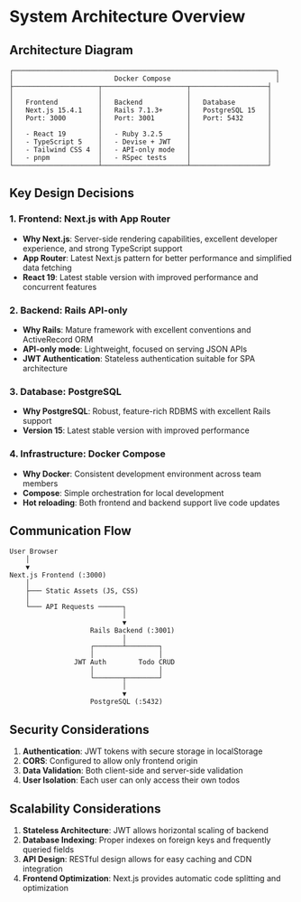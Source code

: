 # System Architecture Overview

## Architecture Diagram

```
┌─────────────────────────────────────────────────────────────────┐
│                         Docker Compose                          │
├─────────────────────┬─────────────────────┬───────────────────┤
│                     │                     │                   │
│   Frontend          │   Backend           │   Database        │
│   Next.js 15.4.1    │   Rails 7.1.3+      │   PostgreSQL 15   │
│   Port: 3000        │   Port: 3001        │   Port: 5432      │
│                     │                     │                   │
│   - React 19        │   - Ruby 3.2.5      │                   │
│   - TypeScript 5    │   - Devise + JWT    │                   │
│   - Tailwind CSS 4  │   - API-only mode   │                   │
│   - pnpm            │   - RSpec tests     │                   │
└─────────────────────┴─────────────────────┴───────────────────┘
```

## Key Design Decisions

### 1. Frontend: Next.js with App Router
- **Why Next.js**: Server-side rendering capabilities, excellent developer experience, and strong TypeScript support
- **App Router**: Latest Next.js pattern for better performance and simplified data fetching
- **React 19**: Latest stable version with improved performance and concurrent features

### 2. Backend: Rails API-only
- **Why Rails**: Mature framework with excellent conventions and ActiveRecord ORM
- **API-only mode**: Lightweight, focused on serving JSON APIs
- **JWT Authentication**: Stateless authentication suitable for SPA architecture

### 3. Database: PostgreSQL
- **Why PostgreSQL**: Robust, feature-rich RDBMS with excellent Rails support
- **Version 15**: Latest stable version with improved performance

### 4. Infrastructure: Docker Compose
- **Why Docker**: Consistent development environment across team members
- **Compose**: Simple orchestration for local development
- **Hot reloading**: Both frontend and backend support live code updates

## Communication Flow

```
User Browser
    │
    ▼
Next.js Frontend (:3000)
    │
    ├─── Static Assets (JS, CSS)
    │
    └─── API Requests ──────┐
                            │
                            ▼
                    Rails Backend (:3001)
                            │
                    ┌───────┴────────┐
                    │                │
                JWT Auth        Todo CRUD
                    │                │
                    └───────┬────────┘
                            │
                            ▼
                    PostgreSQL (:5432)
```

## Security Considerations

1. **Authentication**: JWT tokens with secure storage in localStorage
2. **CORS**: Configured to allow only frontend origin
3. **Data Validation**: Both client-side and server-side validation
4. **User Isolation**: Each user can only access their own todos

## Scalability Considerations

1. **Stateless Architecture**: JWT allows horizontal scaling of backend
2. **Database Indexing**: Proper indexes on foreign keys and frequently queried fields
3. **API Design**: RESTful design allows for easy caching and CDN integration
4. **Frontend Optimization**: Next.js provides automatic code splitting and optimization